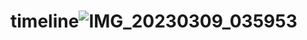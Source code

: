 # timeline![IMG_20230309_035953](https://user-images.githubusercontent.com/99143468/223866090-c4c513cb-fcba-40e5-a5f7-f71aa908a3e1.jpg)
